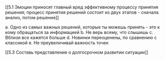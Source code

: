 [[5.1 Эмоции приносят главный вред эффективному процессу принятия решения; процесс принятия решений состоит из двух этапов -  сначала анализ, потом решение]]

a. Одно из самых важных решений, которые ты можешь принять - это к кому обращаться за информацией 
b. Не верь всему, что слышишь
c. Вблизи все кажется больше
d. Новинки переоценены, по сравнению с классикой
e. Не преувеличивай важность точек

[[5.3 Составь представление о долгосрочном развитии ситуации]]
